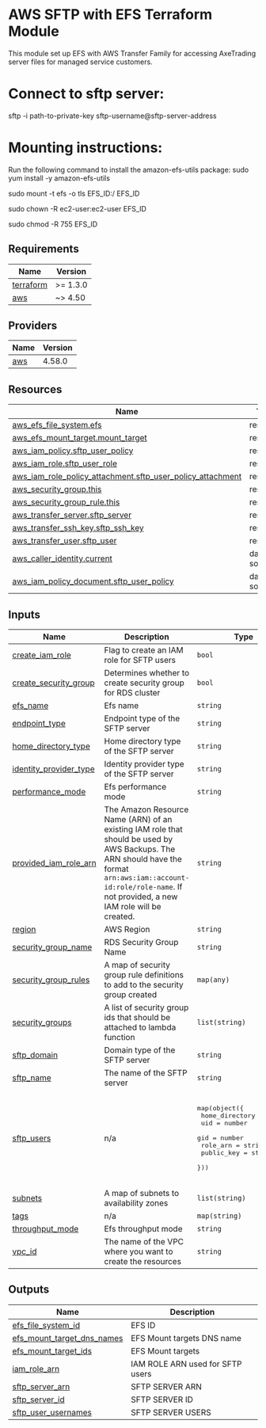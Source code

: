 <!-- BEGIN_TF_DOCS -->
# AWS SFTP with EFS Terraform Module

This module set up EFS with AWS Transfer Family for accessing AxeTrading server files for managed service customers.

# Connect to sftp server:

sftp -i path-to-private-key sftp-username@sftp-server-address

# Mounting instructions:

Run the following command to install the amazon-efs-utils package: sudo yum install -y amazon-efs-utils

sudo mount -t efs -o tls EFS\_ID:/ EFS\_ID

sudo chown -R ec2-user:ec2-user EFS\_ID

sudo chmod -R 755 EFS\_ID

## Requirements

| Name | Version |
|------|---------|
| <a name="requirement_terraform"></a> [terraform](#requirement\_terraform) | >= 1.3.0 |
| <a name="requirement_aws"></a> [aws](#requirement\_aws) | ~> 4.50 |

## Providers

| Name | Version |
|------|---------|
| <a name="provider_aws"></a> [aws](#provider\_aws) | 4.58.0 |

## Resources

| Name | Type |
|------|------|
| [aws_efs_file_system.efs](https://registry.terraform.io/providers/hashicorp/aws/latest/docs/resources/efs_file_system) | resource |
| [aws_efs_mount_target.mount_target](https://registry.terraform.io/providers/hashicorp/aws/latest/docs/resources/efs_mount_target) | resource |
| [aws_iam_policy.sftp_user_policy](https://registry.terraform.io/providers/hashicorp/aws/latest/docs/resources/iam_policy) | resource |
| [aws_iam_role.sftp_user_role](https://registry.terraform.io/providers/hashicorp/aws/latest/docs/resources/iam_role) | resource |
| [aws_iam_role_policy_attachment.sftp_user_policy_attachment](https://registry.terraform.io/providers/hashicorp/aws/latest/docs/resources/iam_role_policy_attachment) | resource |
| [aws_security_group.this](https://registry.terraform.io/providers/hashicorp/aws/latest/docs/resources/security_group) | resource |
| [aws_security_group_rule.this](https://registry.terraform.io/providers/hashicorp/aws/latest/docs/resources/security_group_rule) | resource |
| [aws_transfer_server.sftp_server](https://registry.terraform.io/providers/hashicorp/aws/latest/docs/resources/transfer_server) | resource |
| [aws_transfer_ssh_key.sftp_ssh_key](https://registry.terraform.io/providers/hashicorp/aws/latest/docs/resources/transfer_ssh_key) | resource |
| [aws_transfer_user.sftp_user](https://registry.terraform.io/providers/hashicorp/aws/latest/docs/resources/transfer_user) | resource |
| [aws_caller_identity.current](https://registry.terraform.io/providers/hashicorp/aws/latest/docs/data-sources/caller_identity) | data source |
| [aws_iam_policy_document.sftp_user_policy](https://registry.terraform.io/providers/hashicorp/aws/latest/docs/data-sources/iam_policy_document) | data source |

## Inputs

| Name | Description | Type | Default | Required |
|------|-------------|------|---------|:--------:|
| <a name="input_create_iam_role"></a> [create\_iam\_role](#input\_create\_iam\_role) | Flag to create an IAM role for SFTP users | `bool` | `true` | no |
| <a name="input_create_security_group"></a> [create\_security\_group](#input\_create\_security\_group) | Determines whether to create security group for RDS cluster | `bool` | `true` | no |
| <a name="input_efs_name"></a> [efs\_name](#input\_efs\_name) | Efs name | `string` | `""` | no |
| <a name="input_endpoint_type"></a> [endpoint\_type](#input\_endpoint\_type) | Endpoint type of the SFTP server | `string` | `"PUBLIC"` | no |
| <a name="input_home_directory_type"></a> [home\_directory\_type](#input\_home\_directory\_type) | Home directory type of the SFTP server | `string` | `"LOGICAL"` | no |
| <a name="input_identity_provider_type"></a> [identity\_provider\_type](#input\_identity\_provider\_type) | Identity provider type of the SFTP server | `string` | `"SERVICE_MANAGED"` | no |
| <a name="input_performance_mode"></a> [performance\_mode](#input\_performance\_mode) | Efs performance mode | `string` | `"generalPurpose"` | no |
| <a name="input_provided_iam_role_arn"></a> [provided\_iam\_role\_arn](#input\_provided\_iam\_role\_arn) | The Amazon Resource Name (ARN) of an existing IAM role that should be used by AWS Backups. The ARN should have the format `arn:aws:iam::account-id:role/role-name`. If not provided, a new IAM role will be created. | `string` | `""` | no |
| <a name="input_region"></a> [region](#input\_region) | AWS Region | `string` | `"eu-west-2"` | no |
| <a name="input_security_group_name"></a> [security\_group\_name](#input\_security\_group\_name) | RDS Security Group Name | `string` | `""` | no |
| <a name="input_security_group_rules"></a> [security\_group\_rules](#input\_security\_group\_rules) | A map of security group  rule definitions to add to the security group created | `map(any)` | `{}` | no |
| <a name="input_security_groups"></a> [security\_groups](#input\_security\_groups) | A list of security group ids that should be attached to lambda function | `list(string)` | `[]` | no |
| <a name="input_sftp_domain"></a> [sftp\_domain](#input\_sftp\_domain) | Domain type of the SFTP server | `string` | `"EFS"` | no |
| <a name="input_sftp_name"></a> [sftp\_name](#input\_sftp\_name) | The name of the SFTP server | `string` | `""` | no |
| <a name="input_sftp_users"></a> [sftp\_users](#input\_sftp\_users) | n/a | <pre>map(object({<br>    home_directory = string<br>    uid            = number<br>    gid            = number<br>    role_arn       = string<br>    public_key     = string<br>  }))</pre> | <pre>{<br>  "user1": {<br>    "gid": 1000,<br>    "home_directory": "",<br>    "public_key": "",<br>    "role_arn": "",<br>    "uid": 1000<br>  }<br>}</pre> | no |
| <a name="input_subnets"></a> [subnets](#input\_subnets) | A map of subnets to availability zones | `list(string)` | `[]` | no |
| <a name="input_tags"></a> [tags](#input\_tags) | n/a | `map(string)` | `{}` | no |
| <a name="input_throughput_mode"></a> [throughput\_mode](#input\_throughput\_mode) | Efs throughput mode | `string` | `"bursting"` | no |
| <a name="input_vpc_id"></a> [vpc\_id](#input\_vpc\_id) | The name of the VPC where you want to create the resources | `string` | n/a | yes |

## Outputs

| Name | Description |
|------|-------------|
| <a name="output_efs_file_system_id"></a> [efs\_file\_system\_id](#output\_efs\_file\_system\_id) | EFS ID |
| <a name="output_efs_mount_target_dns_names"></a> [efs\_mount\_target\_dns\_names](#output\_efs\_mount\_target\_dns\_names) | EFS Mount targets DNS name |
| <a name="output_efs_mount_target_ids"></a> [efs\_mount\_target\_ids](#output\_efs\_mount\_target\_ids) | EFS Mount targets |
| <a name="output_iam_role_arn"></a> [iam\_role\_arn](#output\_iam\_role\_arn) | IAM ROLE ARN used for SFTP users |
| <a name="output_sftp_server_arn"></a> [sftp\_server\_arn](#output\_sftp\_server\_arn) | SFTP SERVER ARN |
| <a name="output_sftp_server_id"></a> [sftp\_server\_id](#output\_sftp\_server\_id) | SFTP SERVER ID |
| <a name="output_sftp_user_usernames"></a> [sftp\_user\_usernames](#output\_sftp\_user\_usernames) | SFTP SERVER USERS |
<!-- END_TF_DOCS -->
